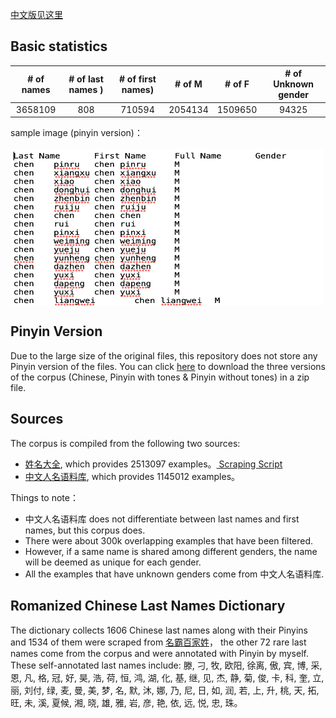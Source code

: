[中文版见这里](https://github.com/jaaack-wang/ccnc/blob/main/README.md) 

## Basic statistics
| # of names | # of last names ) | # of first names)| # of M| # of F | # of Unknown gender|
| :---: | :---: | :---: | :---: | :---: | :---: |
| 3658109 | 808 | 710594 | 2054134 | 1509650 | 94325 |

sample image (pinyin version)：<br><br>
 <img align="center" width='500' height='250' src="https://github.com/jaaack-wang/ccnc/blob/main/sample_img_en.png">

## Pinyin Version
Due to the large size of the original files, this repository does not store any Pinyin version of the files. You can click 
[here](https://github.com/jaaack-wang/ccnc/tree/main/Ch-Last-Names-Dict) to download the three versions of the corpus (Chinese, Pinyin with tones & Pinyin without tones) in a zip file. 


## Sources
The corpus is compiled from the following two sources:
 - [姓名大全](http://www.resgain.net/xmdq.html), which provides 2513097 examples。[ Scraping Script](https://github.com/jaaack-wang/ccnc/blob/main/Scripts/namescraping.py)
 - [中文人名语料库](https://github.com/wainshine/Chinese-Names-Corpus), which provides 1145012 examples。

Things to note：
- 中文人名语料库 does not differentiate between last names and first names, but this corpus does. 
- There were about 300k overlapping examples that have been filtered. 
- However, if a same name is shared among different genders, the name will be deemed as unique for each gender. 
- All the examples that have unknown genders come from 中文人名语料库. 

## Romanized Chinese Last Names Dictionary
The dictionary collects 1606 Chinese last names along with their Pinyins and 1534 of them were scraped from [名霸百家姓](http://bjx.mingba.cn)，
the other 72 rare last names come from the corpus and were annotated with Pinyin by myself. These self-annotated last names include: 滕, 刁, 牧, 欧阳, 徐离, 傲, 宾, 博, 采, 恩, 凡, 格, 冠, 好, 昊, 浩, 荷, 恒, 鸿, 湖, 化, 基, 继, 见, 杰, 静, 菊, 俊, 卡, 科, 奎, 立, 丽, 刘付, 绿, 麦, 曼, 美, 梦, 名, 默, 沐, 娜, 乃, 尼, 日, 如, 润, 若, 上, 升, 桃, 天, 拓, 旺, 未, 溪, 夏候, 湘, 晓, 雄, 雅, 岩, 彦, 艳, 依, 远, 悦, 忠, 珠。

